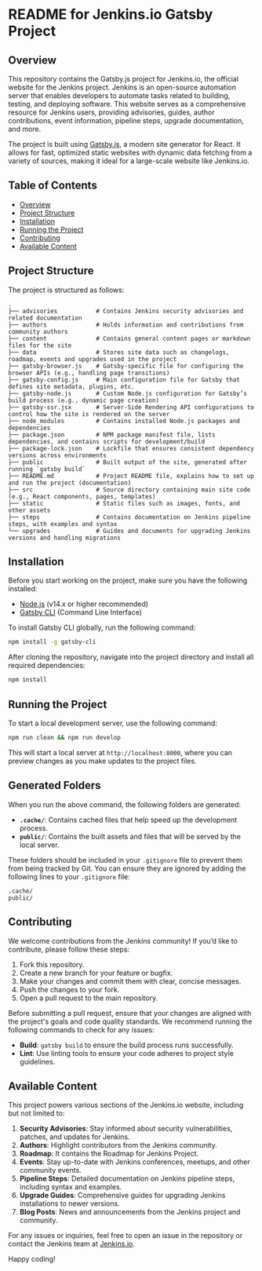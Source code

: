 # README for Jenkins.io Gatsby Project

## Overview

This repository contains the Gatsby.js project for Jenkins.io, the official website for the Jenkins project. Jenkins is an open-source automation server that enables developers to automate tasks related to building, testing, and deploying software. This website serves as a comprehensive resource for Jenkins users, providing advisories, guides, author contributions, event information, pipeline steps, upgrade documentation, and more.

The project is built using [Gatsby.js](https://www.gatsbyjs.com/), a modern site generator for React. It allows for fast, optimized static websites with dynamic data fetching from a variety of sources, making it ideal for a large-scale website like Jenkins.io.

## Table of Contents

- [Overview](#overview)
- [Project Structure](#project-structure)
- [Installation](#installation)
- [Running the Project](#running-the-project)
- [Contributing](#contributing)
- [Available Content](#available-content)

## Project Structure

The project is structured as follows:

```
.
├── advisories           # Contains Jenkins security advisories and related documentation
├── authors              # Holds information and contributions from community authors
├── content              # Contains general content pages or markdown files for the site
├── data                 # Stores site data such as changelogs, roadmap, events and upgrades used in the project
├── gatsby-browser.js    # Gatsby-specific file for configuring the browser APIs (e.g., handling page transitions)
├── gatsby-config.js     # Main configuration file for Gatsby that defines site metadata, plugins, etc.
├── gatsby-node.js       # Custom Node.js configuration for Gatsby’s build process (e.g., dynamic page creation)
├── gatsby-ssr.jsx       # Server-Side Rendering API configurations to control how the site is rendered on the server
├── node_modules         # Contains installed Node.js packages and dependencies
├── package.json         # NPM package manifest file, lists dependencies, and contains scripts for development/build
├── package-lock.json    # Lockfile that ensures consistent dependency versions across environments
├── public               # Built output of the site, generated after running `gatsby build`
├── README.md            # Project README file, explains how to set up and run the project (documentation)
├── src                  # Source directory containing main site code (e.g., React components, pages, templates)
├── static               # Static files such as images, fonts, and other assets
├── steps                # Contains documentation on Jenkins pipeline steps, with examples and syntax
└── upgrades             # Guides and documents for upgrading Jenkins versions and handling migrations
```

## Installation

Before you start working on the project, make sure you have the following installed:

- [Node.js](https://nodejs.org/) (v14.x or higher recommended)
- [Gatsby CLI](https://www.gatsbyjs.com/docs/reference/gatsby-cli/) (Command Line Interface)

To install Gatsby CLI globally, run the following command:

```bash
npm install -g gatsby-cli
```

After cloning the repository, navigate into the project directory and install all required dependencies:

```bash
npm install
```

## Running the Project

To start a local development server, use the following command:

```bash
npm run clean && npm run develop
```

This will start a local server at `http://localhost:8000`, where you can preview changes as you make updates to the project files.

## Generated Folders

When you run the above command, the following folders are generated:

* **`.cache/`**: Contains cached files that help speed up the development process.
* **`public/`**: Contains the built assets and files that will be served by the local server.

These folders should be included in your `.gitignore` file to prevent them from being tracked by Git. You can ensure they are ignored by adding the following lines to your `.gitignore` file:

```plaintext
.cache/
public/
```

## Contributing

We welcome contributions from the Jenkins community! If you’d like to contribute, please follow these steps:

1. Fork this repository.
2. Create a new branch for your feature or bugfix.
3. Make your changes and commit them with clear, concise messages.
4. Push the changes to your fork.
5. Open a pull request to the main repository.

Before submitting a pull request, ensure that your changes are aligned with the project's goals and code quality standards. We recommend running the following commands to check for any issues:

- **Build**: `gatsby build` to ensure the build process runs successfully.
- **Lint**: Use linting tools to ensure your code adheres to project style guidelines.

## Available Content

This project powers various sections of the Jenkins.io website, including but not limited to:

1. **Security Advisories**: Stay informed about security vulnerabilities, patches, and updates for Jenkins.
2. **Authors**: Highlight contributors from the Jenkins community.
2. **Roadmap**: It contains the Roadmap for Jenkins Project. 
3. **Events**: Stay up-to-date with Jenkins conferences, meetups, and other community events.
4. **Pipeline Steps**: Detailed documentation on Jenkins pipeline steps, including syntax and examples.
5. **Upgrade Guides**: Comprehensive guides for upgrading Jenkins installations to newer versions.
6. **Blog Posts**: News and announcements from the Jenkins project and community.


For any issues or inquiries, feel free to open an issue in the repository or contact the Jenkins team at [Jenkins.io](https://www.jenkins.io/participate/).

Happy coding!
